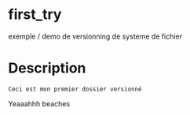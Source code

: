 # first_try
exemple / demo  de versionning de systeme de fichier 

# Description
	
	Ceci est mon premier dossier versionné
Yeaaahhh beaches
